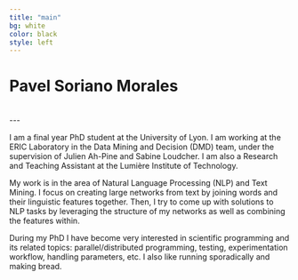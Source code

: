 ```yaml
---
title: "main"
bg: white
color: black
style: left
---
```


# Pavel Soriano Morales
<div style="text-align:center">
<a href="https://github.com/psorianom"><i class="fa fa-github fa-3x"></i></a>&nbsp;&nbsp;   
<a href="https://twitter.com/psorianom"><i class="fa fa-twitter fa-3x"></i></a>&nbsp;&nbsp;
<a href="https://www.linkedin.com/in/pavel-soriano-945bb425/"><i class="fa fa-linkedin fa-3x"></i></a>&nbsp;&nbsp;
<a href="mailto:edmundo.soriano-morales@univ-lyon2.frSubject=Hello"><i class="fa fa-envelope fa-3x"></i></a>&nbsp;&nbsp;
 
</div>
---



I am a final year PhD student at the University of Lyon. I am working at the ERIC Laboratory in the Data Mining and Decision (DMD) team, under the supervision of Julien Ah-Pine and Sabine Loudcher. I am also a Research and Teaching Assistant at the Lumière Institute of Technology.

My work is in the area of Natural Language Processing (NLP) and Text Mining. I focus on creating large networks from text by joining words and their linguistic features together. Then, I try to come up with solutions to NLP tasks by leveraging the structure of my networks as well as combining the features within.

During my PhD I have become very interested in scientific programming and its related topics: parallel/distributed programming, testing, experimentation workflow, handling parameters, etc. I also like running sporadically and making bread.

